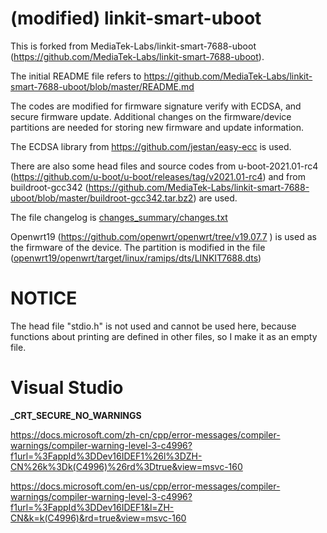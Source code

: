 # (modified) linkit-smart-uboot
This is forked from MediaTek-Labs/linkit-smart-7688-uboot (https://github.com/MediaTek-Labs/linkit-smart-7688-uboot).

The initial README file refers to https://github.com/MediaTek-Labs/linkit-smart-7688-uboot/blob/master/README.md 

The codes are modified for firmware signature verify with ECDSA, and secure firmware update. Additional changes on the firmware/device partitions are needed for storing new firmware and update information. 

The ECDSA library from https://github.com/jestan/easy-ecc is used. 

There are also some head files and source codes from u-boot-2021.01-rc4 (https://github.com/u-boot/u-boot/releases/tag/v2021.01-rc4) and from buildroot-gcc342 (https://github.com/MediaTek-Labs/linkit-smart-7688-uboot/blob/master/buildroot-gcc342.tar.bz2) are used.

The file changelog is [changes_summary/changes.txt](changes_summary/changes.txt)

Openwrt19 (https://github.com/openwrt/openwrt/tree/v19.07.7 ) is used as the firmware of the device. The partition is modified in the file ([openwrt19/openwrt/target/linux/ramips/dts/LINKIT7688.dts](openwrt19/openwrt/target/linux/ramips/dts/LINKIT7688.dts))



# NOTICE
The head file "stdio.h" is not used and cannot be used here, because functions about printing are defined in other files, so I make it as an empty file. 

# Visual Studio
**_CRT_SECURE_NO_WARNINGS**

https://docs.microsoft.com/zh-cn/cpp/error-messages/compiler-warnings/compiler-warning-level-3-c4996?f1url=%3FappId%3DDev16IDEF1%26l%3DZH-CN%26k%3Dk(C4996)%26rd%3Dtrue&view=msvc-160 

https://docs.microsoft.com/en-us/cpp/error-messages/compiler-warnings/compiler-warning-level-3-c4996?f1url=%3FappId%3DDev16IDEF1&l=ZH-CN&k=k(C4996)&rd=true&view=msvc-160

